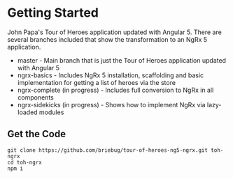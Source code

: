 # Getting Started

John Papa's Tour of Heroes application updated with Angular 5. There are several branches included that show the transformation to an NgRx 5 application.

* master - Main branch that is just the Tour of Heroes application updated with Angular 5
* ngrx-basics - Includes NgRx 5 installation, scaffolding and basic implementation for getting a list of heroes via the store
* ngrx-complete (in progress) - Includes full conversion to NgRx in all components
* ngrx-sidekicks (in progress) - Shows how to implement NgRx via lazy-loaded modules

## Get the Code
```
git clone https://github.com/briebug/tour-of-heroes-ng5-ngrx.git toh-ngrx
cd toh-ngrx
npm i
```
